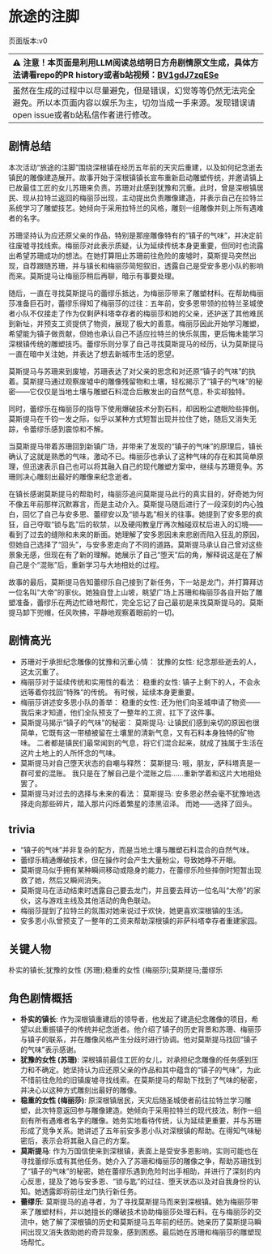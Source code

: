 # 旅途的注脚
页面版本:v0
 

| :warning: 注意！本页面是利用LLM阅读总结明日方舟剧情原文生成，具体方法请看repo的PR history或者b站视频：[BV1gdJ7zqESe](https://www.bilibili.com/video/BV1gdJ7zqESe/)         |
|:----------------------------|
| 虽然在生成的过程中以尽量避免，但是错误，幻觉等等仍然无法完全避免。所以本页面内容以娱乐为主，切勿当成一手来源。发现错误请open issue或者b站私信作者进行修改。|



## 剧情总结
本次活动“旅途的注脚”围绕深根镇在经历五年前的天灾后重建，以及如何纪念逝去镇民的雕像建造展开。故事开始于深根镇镇长宣布重新启动雕塑传统，并邀请镇上已故最佳工匠的女儿苏珊来负责。苏珊对此感到犹豫和沉重。此时，曾是深根镇居民、现从拉特兰返回的梅丽莎出现，主动提出负责雕像建造，并表示自己在拉特兰系统学习了雕塑技艺。她倾向于采用拉特兰的风格，雕刻一组雕像并刻上所有遇难者的名字。

苏珊坚持认为应还原父亲的作品，特别是那座雕像特有的“镇子的气味”，并决定前往废墟寻找线索。梅丽莎对此表示质疑，认为延续传统本身更重要，但同时也流露出希望苏珊成功的想法。在她打算阻止苏珊前往危险的废墟时，莫斯提马突然出现，自荐跟随苏珊，并与镇长和梅丽莎简短叙旧，透露自己是受安多恩小队的影响而来。莫斯提马让梅丽莎稍后再聊，暗示有事要处理。

随后，一直在寻找莫斯提马的蕾缪乐抵达，为梅丽莎带来了雕塑材料。在帮助梅丽莎准备巨石时，蕾缪乐得知了梅丽莎的过往：五年前，安多恩带领的拉特兰圣城使者小队不仅接走了作为仅剩萨科塔幸存者的梅丽莎和她的父亲，还护送了其他难民到新址，并预支工资提供了物资，展现了极大的善意。梅丽莎因此开始学习雕塑，希望能为镇子做贡献，但她也承认自己不适应拉特兰的快乐氛围，更后悔未能学习深根镇传统的雕塑技巧。蕾缪乐则分享了自己寻找莫斯提马的经历，认为莫斯提马一直在暗中关注她，并表达了想去新城市生活的愿望。

莫斯提马与苏珊来到废墟，苏珊表达了对父亲的思念和对还原“镇子的气味”的执着。莫斯提马通过观察废墟中的雕像残留物和土壤，轻松揭示了“镇子的气味”的秘密——它仅仅是当地土壤与雕塑石料混合后散发出的自然气息，朴实却独特。

同时，蕾缪乐在梅丽莎的指导下使用爆破技术分割石料，却因粉尘遮眼险些摔倒。莫斯提马在千钧一发之际，似乎以某种方式短暂出现并拉住了她，随后又消失无踪，令蕾缪乐感到震惊和不解。

当莫斯提马带着苏珊回到新镇广场，并带来了发现的“镇子的气味”的原理后，镇长确认了这就是熟悉的气味，激动不已。梅丽莎也承认了这种气味的存在和其简单原理，但迅速表示自己也可以将其融入自己的现代雕塑方案中，继续与苏珊竞争。苏珊则决心雕刻出最好的雕像来纪念逝者。

在镇长感谢莫斯提马的帮助时，梅丽莎追问莫斯提马此行的真实目的，好奇她为何不像五年前那样沉默寡言，而是主动介入。莫斯提马随后进行了一段深刻的内心独白，回忆了自己与安多恩、蕾缪安以及“锁与匙”相关的往事。她提到了安多恩的疯狂，自己夺取“锁与匙”后的软禁，以及硬闯教皇厅再次触碰双杖后进入的幻境——看到了过去的缝隙和未来的断面。她理解了安多恩因未来悲剧而陷入狂乱的原因，但她自己选择了“回头”，与安多恩走向了不同的道路。莫斯提马承认自己曾对这些景象无感，但现在有了新的理解。她展示了自己“堕天”后的角，解释说这是在了解自己是个“混账”后，重新学习与大地相处的过程。

故事的最后，莫斯提马告知蕾缪乐自己接到了新任务，下一站是龙门，并打算拜访一位名叫“大帝”的家伙。她独自登上山坡，眺望广场上苏珊和梅丽莎各自开始了雕塑准备，蕾缪乐在两边忙碌地帮忙，完全忘记了自己最初是来找莫斯提马的。莫斯提马卸下兜帽，任风吹拂，平静地观察着眼前的一切。
## 剧情高光
- 苏珊对于承担纪念雕像的犹豫和沉重心情：
犹豫的女性: 纪念那些逝去的人，这太沉重了。
- 梅丽莎对于延续传统和实用性的看法：
稳重的女性: 镇子上剩下的人，不会永远等着你找回“特殊”的传统。 有时候，延续本身更重要。
- 梅丽莎讲述安多恩小队的善举：
稳重的女性: 还为他们向圣城申请了物资——我后来才知道，他们全队预支了一整年的工资，扛下了这件事。
- 莫斯提马揭示“镇子的气味”的秘密：
莫斯提马: 让镇民们感到亲切的原因也很简单，它既有这一带植被留在土壤里的清新气息，又有石料本身独特的矿物味。 二者都是镇民们最常闻到的气息，将它们混合起来，就成了独属于生活在这片土地上的人所怀念的气味。
- 莫斯提马对自己堕天状态的自嘲与释然：
莫斯提马: 哦，朋友，萨科塔真是一群可爱的混账。 我只是在了解自己是个混账之后......重新学着和这片大地相处罢了。
- 莫斯提马对过去的选择与未来的看法：
莫斯提马: 安多恩必然会毫不犹豫地选择走向那些碎片，踏入那片闪烁着繁星的漆黑沼泽。 而她——选择了回头。
## trivia
- “镇子的气味”并非复杂的配方，而是当地土壤与雕塑石料混合的自然气味。
- 蕾缪乐精通爆破技术，但在操作时会产生大量粉尘，导致她睁不开眼。
- 莫斯提马似乎拥有某种瞬间移动或隐身的能力，在蕾缪乐险些摔倒时短暂出现救了她，然后又瞬间消失。
- 莫斯提马在活动结束时透露自己要去龙门，并且要去拜访一位名叫“大帝”的家伙，这与游戏主线及其他活动的角色联动。
- 梅丽莎提到了拉特兰的氛围对她来说过于欢快，她更喜欢深根镇的生活。
- 安多恩小队曾预支了一整年的工资来帮助深根镇的非萨科塔幸存者重建家园。
## 关键人物
朴实的镇长;犹豫的女性 (苏珊);稳重的女性 (梅丽莎);莫斯提马;蕾缪乐
## 角色剧情概括
-   **朴实的镇长**: 作为深根镇重建后的领导者，他发起了建造纪念雕像的项目，希望以此重振镇子的传统并纪念逝者。他介绍了镇子的历史背景和苏珊、梅丽莎与镇子的联系，并在雕像风格产生分歧时进行协调。他对莫斯提马找回“镇子的气味”表示感谢。
-   **犹豫的女性 (苏珊)**: 深根镇前最佳工匠的女儿，对承担纪念雕像的任务感到压力和不确定。她坚持认为应还原父亲的作品和其中蕴含的“镇子的气味”，为此不惜前往危险的旧镇废墟寻找线索。在莫斯提马的帮助下找到了气味的秘密，并决心以这种方式雕刻出最好的雕像。
-   **稳重的女性 (梅丽莎)**: 原深根镇居民，天灾后随圣城使者前往拉特兰学习雕塑，此次特意返回参与雕像建造。她倾向于采用拉特兰的现代技法，制作一组刻有所有遇难者名字的雕像。她务实地看待传统，认为延续更重要，并与苏珊形成了竞争关系。她讲述了五年前安多恩小队对深根镇的帮助。在得知气味秘密后，表示会将其融入自己的方案。
-   **莫斯提马**: 作为万国信使来到深根镇，表面上是受安多恩影响，实则可能也在寻找蕾缪乐或有其他任务。她介入了苏珊和梅丽莎的雕像之争，帮助苏珊找到了“镇子的气味”的秘密。她在蕾缪乐遇到危险时出手相助，并进行了深刻的内心反思，提及了她与安多恩、“锁与匙”的过往、堕天状态以及对自我身份的认知。她透露即将前往龙门执行新任务。
-   **蕾缪乐**: 莫斯提马的追寻者，为了寻找莫斯提马而来到深根镇。她为梅丽莎带来了雕塑材料，并以她擅长的爆破技术协助梅丽莎处理石料。在与梅丽莎的交流中，她了解了深根镇的历史和莫斯提马五年前的经历。她亲历了莫斯提马瞬间出现又消失救助她的奇异现象，感到困惑。最后她在苏珊和梅丽莎的雕塑现场帮忙。